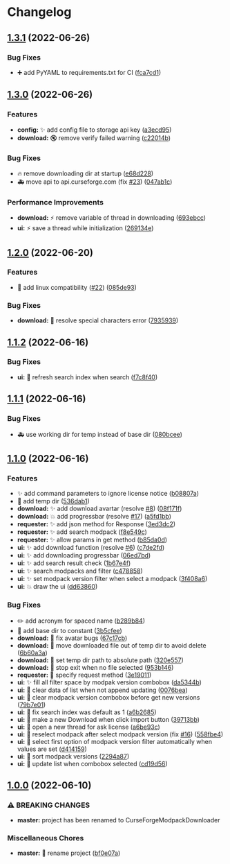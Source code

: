 # Changelog

## [1.3.1](https://github.com/AnzhiZhang/CurseForgeModpackDownloader/compare/v1.3.0...v1.3.1) (2022-06-26)


### Bug Fixes

* ➕ add PyYAML to requirements.txt for CI ([fca7cd1](https://github.com/AnzhiZhang/CurseForgeModpackDownloader/commit/fca7cd19723f1c8df6f395df4a6dd4d1f9d04bc0))

## [1.3.0](https://github.com/AnzhiZhang/CurseForgeModpackDownloader/compare/v1.2.0...v1.3.0) (2022-06-26)


### Features

* **config:** ✨ add config file to storage api key ([a3ecd95](https://github.com/AnzhiZhang/CurseForgeModpackDownloader/commit/a3ecd956b37e81063556b642c857d8fcc5ce476b))
* **download:** 🔇 remove verify failed warning ([c22014b](https://github.com/AnzhiZhang/CurseForgeModpackDownloader/commit/c22014babb6295af1e787bbfe37a2752a4bdc14e))


### Bug Fixes

* 🔥 remove downloading dir at startup ([e68d228](https://github.com/AnzhiZhang/CurseForgeModpackDownloader/commit/e68d228e92502b3d8289c596d8013c23546e039c))
* 🚑️ move api to api.curseforge.com (fix [#23](https://github.com/AnzhiZhang/CurseForgeModpackDownloader/issues/23)) ([047ab1c](https://github.com/AnzhiZhang/CurseForgeModpackDownloader/commit/047ab1cd922c84bb01caf937ff400f3a97261d1b))


### Performance Improvements

* **download:** ⚡️ remove variable of thread in downloading ([693ebcc](https://github.com/AnzhiZhang/CurseForgeModpackDownloader/commit/693ebccd8f865b1d82c35d9b24158c8a9b1155ad))
* **ui:** ⚡️ save a thread while initialization ([269134e](https://github.com/AnzhiZhang/CurseForgeModpackDownloader/commit/269134e76d7fd6052b8f182f59bef503a969d417))

## [1.2.0](https://github.com/AnzhiZhang/CurseForgeModpackDownloader/compare/v1.1.2...v1.2.0) (2022-06-20)


### Features

* 🐧 add linux compatibility ([#22](https://github.com/AnzhiZhang/CurseForgeModpackDownloader/issues/22)) ([085de93](https://github.com/AnzhiZhang/CurseForgeModpackDownloader/commit/085de93b5741e8847d54d9039df4257f1acdbec7))


### Bug Fixes

* **download:** 🐛 resolve special characters error ([7935939](https://github.com/AnzhiZhang/CurseForgeModpackDownloader/commit/79359398c1c12cfa48a20be1bc9ba6f65544798f))

## [1.1.2](https://github.com/AnzhiZhang/CurseForgeModpackDownloader/compare/v1.1.1...v1.1.2) (2022-06-16)


### Bug Fixes

* **ui:** 🐛 refresh search index when search ([f7c8f40](https://github.com/AnzhiZhang/CurseForgeModpackDownloader/commit/f7c8f40ba6bc603c785bedad39978ceb09d48ea9))

## [1.1.1](https://github.com/AnzhiZhang/CurseForgeModpackDownloader/compare/v1.1.0...v1.1.1) (2022-06-16)


### Bug Fixes

* 🚑️ use working dir for temp instead of base dir ([080bcee](https://github.com/AnzhiZhang/CurseForgeModpackDownloader/commit/080bcee7a4d8971056d276ae847b0b3dbd42e87e))

## [1.1.0](https://github.com/AnzhiZhang/CurseForgeModpackDownloader/compare/v1.0.0...v1.1.0) (2022-06-16)


### Features

* ✨ add command parameters to ignore license notice ([b08807a](https://github.com/AnzhiZhang/CurseForgeModpackDownloader/commit/b08807a974578a38f673f0010ebc8f13bc32e99b))
* 🚚 add temp dir ([536dab1](https://github.com/AnzhiZhang/CurseForgeModpackDownloader/commit/536dab1c193d161a4de341ea8294f11c1bff3e6d))
* **download:** ✨ add download avartar (resolve [#8](https://github.com/AnzhiZhang/CurseForgeModpackDownloader/issues/8)) ([08f171f](https://github.com/AnzhiZhang/CurseForgeModpackDownloader/commit/08f171f64964daf23f542a1d00d606b15882ae48))
* **download:** 💥 add progressbar (resolve [#17](https://github.com/AnzhiZhang/CurseForgeModpackDownloader/issues/17)) ([a5fd1bb](https://github.com/AnzhiZhang/CurseForgeModpackDownloader/commit/a5fd1bb7995032efd0fc20f2eff4084d605c2235))
* **requester:** ✨ add json method for Response ([3ed3dc2](https://github.com/AnzhiZhang/CurseForgeModpackDownloader/commit/3ed3dc24a4c5c26890e7135b9b79500589bb6d64))
* **requester:** ✨ add search modpack ([f8e549c](https://github.com/AnzhiZhang/CurseForgeModpackDownloader/commit/f8e549c8e42af9263804600d73f08abe4211e0b1))
* **requester:** ✨ allow params in get method ([b85da0d](https://github.com/AnzhiZhang/CurseForgeModpackDownloader/commit/b85da0d38d492eafdd0efdb0cafa295a4df77853))
* **ui:** ✨ add download function (resolve [#6](https://github.com/AnzhiZhang/CurseForgeModpackDownloader/issues/6)) ([c7de2fd](https://github.com/AnzhiZhang/CurseForgeModpackDownloader/commit/c7de2fdb0b23da60aa5c4086c7a91022ec352753))
* **ui:** ✨ add downloading progressbar ([06ed7bd](https://github.com/AnzhiZhang/CurseForgeModpackDownloader/commit/06ed7bd388ff6bb683b6e11dd228541477ed6e06))
* **ui:** ✨ add search result check ([1b67e4f](https://github.com/AnzhiZhang/CurseForgeModpackDownloader/commit/1b67e4fa85123de5e96b126265dfea56121b302d))
* **ui:** ✨ search modpacks and filter ([c478858](https://github.com/AnzhiZhang/CurseForgeModpackDownloader/commit/c478858346b7a44dc93bd21030669a452b6775e6))
* **ui:** ✨ set modpack version filter when select a modpack ([3f408a6](https://github.com/AnzhiZhang/CurseForgeModpackDownloader/commit/3f408a65115016c0a7669c8f9c28d3ca3c4cea26))
* **ui:** 💥 draw the ui ([dd63860](https://github.com/AnzhiZhang/CurseForgeModpackDownloader/commit/dd63860daadd3dc524a97f1efed8872967790df8))


### Bug Fixes

* ✏️ add acronym for spaced name ([b289b84](https://github.com/AnzhiZhang/CurseForgeModpackDownloader/commit/b289b84bd24281d329b67bbae3cc9003a3e56873))
* 🐛 add base dir to constant ([3b5cfee](https://github.com/AnzhiZhang/CurseForgeModpackDownloader/commit/3b5cfee44f70b513460fe738e02430af93a024af))
* **download:** 🐛 fix avatar bugs ([67c17cb](https://github.com/AnzhiZhang/CurseForgeModpackDownloader/commit/67c17cba6fd73dd6a22c9b3c09f4b283440503f8))
* **download:** 🐛 move downloaded file out of temp dir to avoid delete ([6b60a3a](https://github.com/AnzhiZhang/CurseForgeModpackDownloader/commit/6b60a3a0a87a26886d2972cedab5beb3ef54edb4))
* **download:** 🐛 set temp dir path to absolute path ([320e557](https://github.com/AnzhiZhang/CurseForgeModpackDownloader/commit/320e5570d9f39b83ebbd33458b2b67bcab254ff1))
* **download:** 🐛 stop exit when no file selected ([953b146](https://github.com/AnzhiZhang/CurseForgeModpackDownloader/commit/953b1467ea32ebc9fda28f0ac9f5981c523c0d28))
* **requester:** 🐛 specify request method ([3e19011](https://github.com/AnzhiZhang/CurseForgeModpackDownloader/commit/3e1901111ca7ce767ef8454f333e09803c6b9978))
* **ui:** ✨ fill all filter space by modpak version combobox ([da5344b](https://github.com/AnzhiZhang/CurseForgeModpackDownloader/commit/da5344ba0c65e4e87f730e21b0cd2d0ec675597b))
* **ui:** 🐛 clear data of list when not append updating ([0076bea](https://github.com/AnzhiZhang/CurseForgeModpackDownloader/commit/0076bea6da459e4853fc3e35733642c7b47dd0de))
* **ui:** 🐛 clear modpack version combobox before get new versions ([79b7e01](https://github.com/AnzhiZhang/CurseForgeModpackDownloader/commit/79b7e014fa74020f6bb58f6781e3d86878d1b866))
* **ui:** 🐛 fix search index was default as 1 ([a6b2685](https://github.com/AnzhiZhang/CurseForgeModpackDownloader/commit/a6b2685877742d738300cfdd5f105f9ab1e0b6b0))
* **ui:** 🐛 make a new Download when click import button ([39713bb](https://github.com/AnzhiZhang/CurseForgeModpackDownloader/commit/39713bbb63af61c1994968eaf7961e4054643c02))
* **ui:** 🐛 open a new thread for ask license ([a6be93c](https://github.com/AnzhiZhang/CurseForgeModpackDownloader/commit/a6be93ca12e9a13ac6d483cf31ddfd6e6095b173))
* **ui:** 🐛 reselect modpack after select modpack version (fix [#16](https://github.com/AnzhiZhang/CurseForgeModpackDownloader/issues/16)) ([558fbe4](https://github.com/AnzhiZhang/CurseForgeModpackDownloader/commit/558fbe4813ab59d38e7dbb710347ee434af533af))
* **ui:** 🐛 select first option of modpack version filter automatically when values are set ([d414159](https://github.com/AnzhiZhang/CurseForgeModpackDownloader/commit/d414159f2e6b500016efba3da406317b5b941875))
* **ui:** 🐛 sort modpack versions ([2294a87](https://github.com/AnzhiZhang/CurseForgeModpackDownloader/commit/2294a876232a0cf069aa2fbbeabd3c6b7002a391))
* **ui:** 🐛 update list when combobox selected ([cd19d56](https://github.com/AnzhiZhang/CurseForgeModpackDownloader/commit/cd19d5677d5a0e49dd4fdc9f9130e7d50cd6e307))

## [1.0.0](https://github.com/AnzhiZhang/CurseForgeModpackDownloader/compare/0.2.3...v1.0.0) (2022-06-10)


### ⚠ BREAKING CHANGES

* **master:** project has been renamed to CurseForgeModpackDownloader

### Miscellaneous Chores

* **master:** 🚚 rename project ([bf0e07a](https://github.com/AnzhiZhang/CurseForgeModpackDownloader/commit/bf0e07a6fbc493239f11e98cabc9a28e519bc53f))
